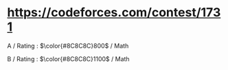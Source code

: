 # https://codeforces.com/contest/1731

A / Rating : $\color{#8C8C8C}800$ / Math

B / Rating : $\color{#8C8C8C}1100$ / Math
